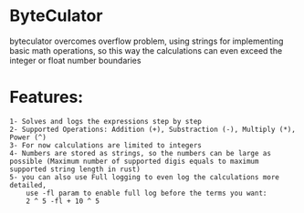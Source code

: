 # ByteCulator
byteculator overcomes overflow problem, using strings for implementing basic math operations, 
so this way the calculations can even exceed the integer or float number boundaries

# Features:
    1- Solves and logs the expressions step by step
    2- Supported Operations: Addition (+), Substraction (-), Multiply (*), Power (^)
    3- For now calculations are limited to integers
    4- Numbers are stored as strings, so the numbers can be large as possible (Maximum number of supported digis equals to maximum supported string length in rust)
    5- you can also use Full logging to even log the calculations more detailed,
        use -fl param to enable full log before the terms you want:
        2 ^ 5 -fl + 10 ^ 5